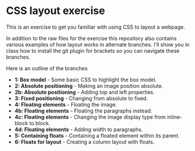 # CSS layout exercise

This is an exercise to get you familiar with using CSS to layout a webpage. 

In addition to the raw files for the exercise this repository also contains various examples of how layout works in alternate branches. I'll show you in class how to install the git plugin for brackets so you can navigate these branches.

Here is an outline of the branches

* **1: Box model** - Some basic CSS to highlight the box model.
* **2: Absolute positioning**  - Making an image position absolute.
* **2b: Absolute positioning** - Adding top and left properties.
* **3: Fixed positioning** - Changing from absolute to fixed.
* **4: Floating elements** - Floating the image.
* **4b: Floating elements** - Floating the paragraphs instead.
* **4c: Floating elements** - Changing the image display type from inline-block to block.
* **4d: Floating elements** - Adding width to paragraphs.
* **5: Containing floats**  - Containing a floated element within its parent.
* **6: Floats for layout** - Creating a column layout with floats.